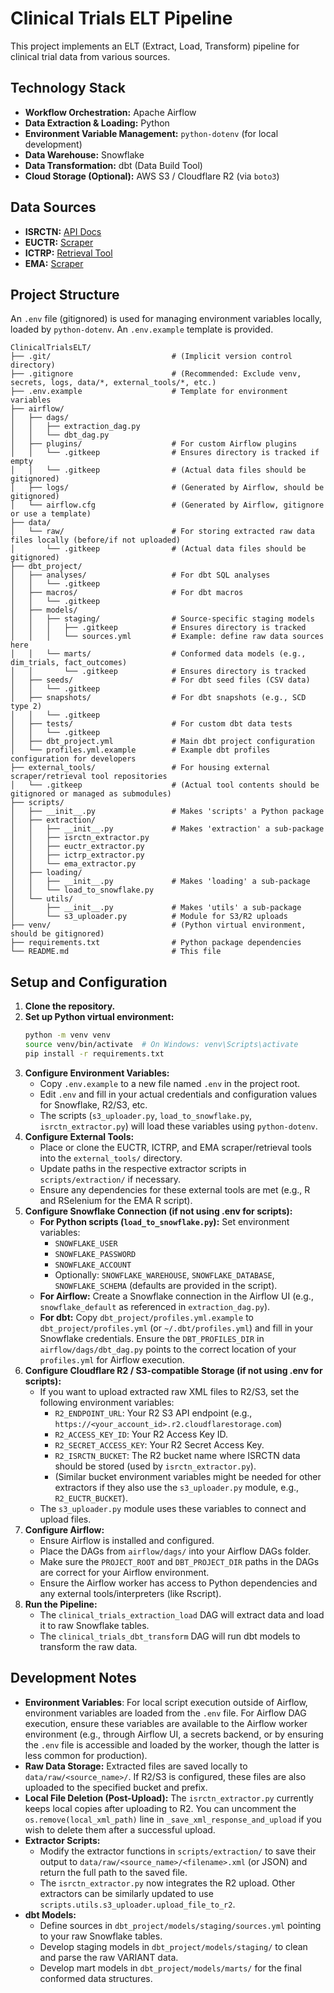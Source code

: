 # Clinical Trials ELT Pipeline

This project implements an ELT (Extract, Load, Transform) pipeline for clinical trial data from various sources.

## Technology Stack

*   **Workflow Orchestration:** Apache Airflow
*   **Data Extraction & Loading:** Python
*   **Environment Variable Management:** `python-dotenv` (for local development)
*   **Data Warehouse:** Snowflake
*   **Data Transformation:** dbt (Data Build Tool)
*   **Cloud Storage (Optional):** AWS S3 / Cloudflare R2 (via `boto3`)

## Data Sources

*   **ISRCTN:** [API Docs](https://bit.ly/ISRCTN_API_docs_v0_6_docx)
*   **EUCTR:** [Scraper](https://github.com/Bilalkamal/EU-CTR-Scraper-v2)
*   **ICTRP:** [Retrieval Tool](https://github.com/gertvv/ictrp-retrieval)
*   **EMA:** [Scraper](https://github.com/MiqG/EMA-Data-Scratching-with-RSelenium)

## Project Structure

An `.env` file (gitignored) is used for managing environment variables locally, loaded by `python-dotenv`. An `.env.example` template is provided.

```
ClinicalTrialsELT/
├── .git/                           # (Implicit version control directory)
├── .gitignore                      # (Recommended: Exclude venv, secrets, logs, data/*, external_tools/*, etc.)
├── .env.example                    # Template for environment variables
├── airflow/
│   ├── dags/
│   │   ├── extraction_dag.py
│   │   └── dbt_dag.py
│   ├── plugins/                    # For custom Airflow plugins
│   │   └── .gitkeep                # Ensures directory is tracked if empty
│   │   └── .gitkeep                # (Actual data files should be gitignored)
│   ├── logs/                       # (Generated by Airflow, should be gitignored)
│   └── airflow.cfg                 # (Generated by Airflow, gitignore or use a template)
├── data/
│   └── raw/                        # For storing extracted raw data files locally (before/if not uploaded)
│       └── .gitkeep                # (Actual data files should be gitignored)
├── dbt_project/
│   ├── analyses/                   # For dbt SQL analyses
│   │   └── .gitkeep
│   ├── macros/                     # For dbt macros
│   │   └── .gitkeep
│   ├── models/
│   │   ├── staging/                # Source-specific staging models
│   │   │   ├── .gitkeep            # Ensures directory is tracked
│   │   │   └── sources.yml         # Example: define raw data sources here
│   │   └── marts/                  # Conformed data models (e.g., dim_trials, fact_outcomes)
│   │       └── .gitkeep            # Ensures directory is tracked
│   ├── seeds/                      # For dbt seed files (CSV data)
│   │   └── .gitkeep
│   ├── snapshots/                  # For dbt snapshots (e.g., SCD type 2)
│   │   └── .gitkeep
│   ├── tests/                      # For custom dbt data tests
│   │   └── .gitkeep
│   ├── dbt_project.yml             # Main dbt project configuration
│   └── profiles.yml.example        # Example dbt profiles configuration for developers
├── external_tools/                 # For housing external scraper/retrieval tool repositories
│   └── .gitkeep                    # (Actual tool contents should be gitignored or managed as submodules)
├── scripts/
│   ├── __init__.py                 # Makes 'scripts' a Python package
│   ├── extraction/
│   │   ├── __init__.py             # Makes 'extraction' a sub-package
│   │   ├── isrctn_extractor.py
│   │   ├── euctr_extractor.py
│   │   ├── ictrp_extractor.py
│   │   └── ema_extractor.py
│   ├── loading/
│   │   ├── __init__.py             # Makes 'loading' a sub-package
│   │   └── load_to_snowflake.py
│   └── utils/
│       ├── __init__.py             # Makes 'utils' a sub-package
│       └── s3_uploader.py          # Module for S3/R2 uploads
├── venv/                           # (Python virtual environment, should be gitignored)
├── requirements.txt                # Python package dependencies
└── README.md                       # This file
```

## Setup and Configuration

1.  **Clone the repository.**
2.  **Set up Python virtual environment:**
    ```bash
    python -m venv venv
    source venv/bin/activate  # On Windows: venv\Scripts\activate
    pip install -r requirements.txt
    ```
3.  **Configure Environment Variables:**
    *   Copy `.env.example` to a new file named `.env` in the project root.
    *   Edit `.env` and fill in your actual credentials and configuration values for Snowflake, R2/S3, etc.
    *   The scripts (`s3_uploader.py`, `load_to_snowflake.py`, `isrctn_extractor.py`) will load these variables using `python-dotenv`.
4.  **Configure External Tools:**
    *   Place or clone the EUCTR, ICTRP, and EMA scraper/retrieval tools into the `external_tools/` directory.
    *   Update paths in the respective extractor scripts in `scripts/extraction/` if necessary.
    *   Ensure any dependencies for these external tools are met (e.g., R and RSelenium for the EMA R script).
5.  **Configure Snowflake Connection (if not using .env for scripts):**
    *   **For Python scripts (`load_to_snowflake.py`):** Set environment variables:
        *   `SNOWFLAKE_USER`
        *   `SNOWFLAKE_PASSWORD`
        *   `SNOWFLAKE_ACCOUNT`
        *   Optionally: `SNOWFLAKE_WAREHOUSE`, `SNOWFLAKE_DATABASE`, `SNOWFLAKE_SCHEMA` (defaults are provided in the script).
    *   **For Airflow:** Create a Snowflake connection in the Airflow UI (e.g., `snowflake_default` as referenced in `extraction_dag.py`).
    *   **For dbt:** Copy `dbt_project/profiles.yml.example` to `dbt_project/profiles.yml` (or `~/.dbt/profiles.yml`) and fill in your Snowflake credentials. Ensure the `DBT_PROFILES_DIR` in `airflow/dags/dbt_dag.py` points to the correct location of your `profiles.yml` for Airflow execution.
6.  **Configure Cloudflare R2 / S3-compatible Storage (if not using .env for scripts):**
    *   If you want to upload extracted raw XML files to R2/S3, set the following environment variables:
        *   `R2_ENDPOINT_URL`: Your R2 S3 API endpoint (e.g., `https://<your_account_id>.r2.cloudflarestorage.com`)
        *   `R2_ACCESS_KEY_ID`: Your R2 Access Key ID.
        *   `R2_SECRET_ACCESS_KEY`: Your R2 Secret Access Key.
        *   `R2_ISRCTN_BUCKET`: The R2 bucket name where ISRCTN data should be stored (used by `isrctn_extractor.py`).
        *   (Similar bucket environment variables might be needed for other extractors if they also use the `s3_uploader.py` module, e.g., `R2_EUCTR_BUCKET`).
    *   The `s3_uploader.py` module uses these variables to connect and upload files.
7.  **Configure Airflow:**
    *   Ensure Airflow is installed and configured.
    *   Place the DAGs from `airflow/dags/` into your Airflow DAGs folder.
    *   Make sure the `PROJECT_ROOT` and `DBT_PROJECT_DIR` paths in the DAGs are correct for your Airflow environment.
    *   Ensure the Airflow worker has access to Python dependencies and any external tools/interpreters (like Rscript).
8.  **Run the Pipeline:**
    *   The `clinical_trials_extraction_load` DAG will extract data and load it to raw Snowflake tables.
    *   The `clinical_trials_dbt_transform` DAG will run dbt models to transform the raw data.

## Development Notes

*   **Environment Variables**: For local script execution outside of Airflow, environment variables are loaded from the `.env` file. For Airflow DAG execution, ensure these variables are available to the Airflow worker environment (e.g., through Airflow UI, a secrets backend, or by ensuring the `.env` file is accessible and loaded by the worker, though the latter is less common for production).
*   **Raw Data Storage:** Extracted files are saved locally to `data/raw/<source_name>/`. If R2/S3 is configured, these files are also uploaded to the specified bucket and prefix.
*   **Local File Deletion (Post-Upload):** The `isrctn_extractor.py` currently keeps local copies after uploading to R2. You can uncomment the `os.remove(local_xml_path)` line in `_save_xml_response_and_upload` if you wish to delete them after a successful upload.
*   **Extractor Scripts:** 
    *   Modify the extractor functions in `scripts/extraction/` to save their output to `data/raw/<source_name>/<filename>.xml` (or JSON) and return the full path to the saved file. 
    *   The `isrctn_extractor.py` now integrates the R2 upload. Other extractors can be similarly updated to use `scripts.utils.s3_uploader.upload_file_to_r2`.
*   **dbt Models:**
    *   Define sources in `dbt_project/models/staging/sources.yml` pointing to your raw Snowflake tables.
    *   Develop staging models in `dbt_project/models/staging/` to clean and parse the raw VARIANT data.
    *   Develop mart models in `dbt_project/models/marts/` for the final conformed data structures. 